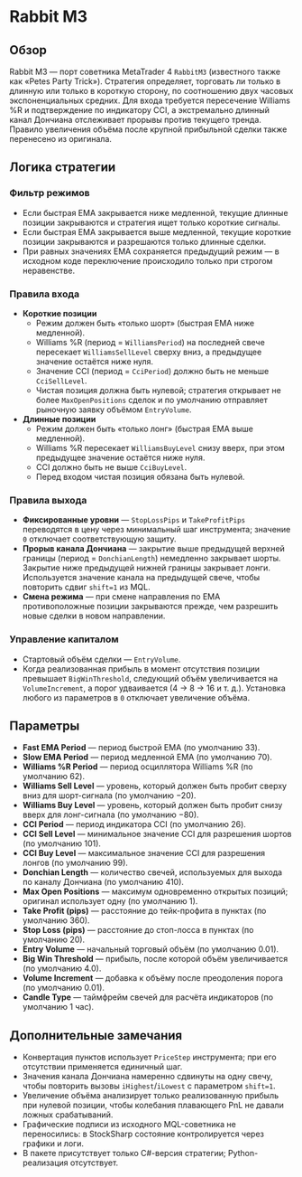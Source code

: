# Rabbit M3

## Обзор
Rabbit M3 — порт советника MetaTrader 4 `RabbitM3` (известного также как «Petes Party Trick»). Стратегия определяет, торговать ли только в длинную или только в короткую сторону, по соотношению двух часовых экспоненциальных средних. Для входа требуется пересечение Williams %R и подтверждение по индикатору CCI, а экстремально длинный канал Дончиана отслеживает прорывы против текущего тренда. Правило увеличения объёма после крупной прибыльной сделки также перенесено из оригинала.

## Логика стратегии
### Фильтр режимов
* Если быстрая EMA закрывается ниже медленной, текущие длинные позиции закрываются и стратегия ищет только короткие сигналы.
* Если быстрая EMA закрывается выше медленной, текущие короткие позиции закрываются и разрешаются только длинные сделки.
* При равных значениях EMA сохраняется предыдущий режим — в исходном коде переключение происходило только при строгом неравенстве.

### Правила входа
* **Короткие позиции**
  * Режим должен быть «только шорт» (быстрая EMA ниже медленной).
  * Williams %R (период = `WilliamsPeriod`) на последней свече пересекает `WilliamsSellLevel` сверху вниз, а предыдущее значение остаётся ниже нуля.
  * Значение CCI (период = `CciPeriod`) должно быть не меньше `CciSellLevel`.
  * Чистая позиция должна быть нулевой; стратегия открывает не более `MaxOpenPositions` сделок и по умолчанию отправляет рыночную заявку объёмом `EntryVolume`.
* **Длинные позиции**
  * Режим должен быть «только лонг» (быстрая EMA выше медленной).
  * Williams %R пересекает `WilliamsBuyLevel` снизу вверх, при этом предыдущее значение остаётся ниже нуля.
  * CCI должно быть не выше `CciBuyLevel`.
  * Перед входом чистая позиция обязана быть нулевой.

### Правила выхода
* **Фиксированные уровни** — `StopLossPips` и `TakeProfitPips` переводятся в цену через минимальный шаг инструмента; значение `0` отключает соответствующую защиту.
* **Прорыв канала Дончиана** — закрытие выше предыдущей верхней границы (период = `DonchianLength`) немедленно закрывает шорты. Закрытие ниже предыдущей нижней границы закрывает лонги. Используется значение канала на предыдущей свече, чтобы повторить сдвиг `shift=1` из MQL.
* **Смена режима** — при смене направления по EMA противоположные позиции закрываются прежде, чем разрешить новые сделки в новом направлении.

### Управление капиталом
* Стартовый объём сделки — `EntryVolume`.
* Когда реализованная прибыль в момент отсутствия позиции превышает `BigWinThreshold`, следующий объём увеличивается на `VolumeIncrement`, а порог удваивается (4 → 8 → 16 и т. д.). Установка любого из параметров в `0` отключает увеличение объёма.

## Параметры
* **Fast EMA Period** — период быстрой EMA (по умолчанию 33).
* **Slow EMA Period** — период медленной EMA (по умолчанию 70).
* **Williams %R Period** — период осциллятора Williams %R (по умолчанию 62).
* **Williams Sell Level** — уровень, который должен быть пробит сверху вниз для шорт-сигнала (по умолчанию −20).
* **Williams Buy Level** — уровень, который должен быть пробит снизу вверх для лонг-сигнала (по умолчанию −80).
* **CCI Period** — период индикатора CCI (по умолчанию 26).
* **CCI Sell Level** — минимальное значение CCI для разрешения шортов (по умолчанию 101).
* **CCI Buy Level** — максимальное значение CCI для разрешения лонгов (по умолчанию 99).
* **Donchian Length** — количество свечей, используемых для выхода по каналу Дончиана (по умолчанию 410).
* **Max Open Positions** — максимум одновременно открытых позиций; оригинал использует одну (по умолчанию 1).
* **Take Profit (pips)** — расстояние до тейк-профита в пунктах (по умолчанию 360).
* **Stop Loss (pips)** — расстояние до стоп-лосса в пунктах (по умолчанию 20).
* **Entry Volume** — начальный торговый объём (по умолчанию 0.01).
* **Big Win Threshold** — прибыль, после которой объём увеличивается (по умолчанию 4.0).
* **Volume Increment** — добавка к объёму после преодоления порога (по умолчанию 0.01).
* **Candle Type** — таймфрейм свечей для расчёта индикаторов (по умолчанию 1 час).

## Дополнительные замечания
* Конвертация пунктов использует `PriceStep` инструмента; при его отсутствии применяется единичный шаг.
* Значения канала Дончиана намеренно сдвинуты на одну свечу, чтобы повторить вызовы `iHighest`/`iLowest` с параметром `shift=1`.
* Увеличение объёма анализирует только реализованную прибыль при нулевой позиции, чтобы колебания плавающего PnL не давали ложных срабатываний.
* Графические подписи из исходного MQL-советника не переносились: в StockSharp состояние контролируется через графики и логи.
* В пакете присутствует только C#-версия стратегии; Python-реализация отсутствует.
